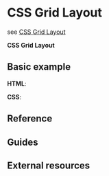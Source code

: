 # CSS Grid Layout

see [CSS Grid Layout](https://developer.mozilla.org/en-US/docs/Web/CSS/CSS_Grid_Layout)

**CSS Grid Layout** 

## Basic example

**HTML**:

**CSS**:

## Reference

## Guides

## External resources